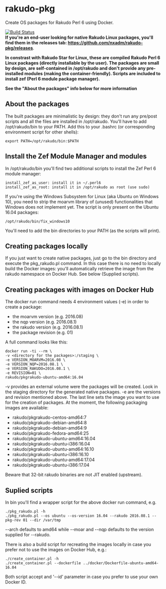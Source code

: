 # rakudo-pkg
Create OS packages for Rakudo Perl 6 using Docker.

[![Build Status](https://travis-ci.org/nxadm/rakudo-pkg.svg?branch=master)](https://travis-ci.org/nxadm/rakudo-pkg)
<br>
**If you're an end-user looking for native Rakudo Linux packages, you'll find them in the releases tab: https://github.com/nxadm/rakudo-pkg/releases**.

**In constrast with Rakudo Star for Linux, these are compiled Rakudo Perl 6 Linux packages (directly installable by the user). The packages are small by design, are self-contained in /opt/rakudo and don't provide any pre-installed modules (making the container-friendly). Scripts are included to install zef (Perl 6 module package manager).**

**See the "About the packages" info below for more information**

## About the packages
The built packages are minimalistic by design: they don't run any pre/post scripts
and all the files are installed in /opt/rakudo. You'll have to add
/opt/rakudo/bin to your PATH. Add this to your .bashrc (or corresponding
environment script for other shells):
```
export PATH=/opt/rakudo/bin:$PATH
```

## Install the Zef Module Manager and modules
In /opt/rakudo/bin you'll find two additional scripts to install the Zef Perl 6 module
manager:
```
install_zef_as_user: install it in ~/.perl6
install_zef_as_root: install it in /opt/rakudo as root (use sudo)
```

If you're using the Windows Subsystem for Linux (aka Ubuntu on Windows 10), you
need to strip the moarvm library of (unused) functionalities that Windows does
not implement yet. The script is only present on the Ubuntu 16.04 packages:
```
/opt/rakudo/bin/fix_windows10
```

You'll need to add the bin directories to your PATH (as the scripts will print).

## Creating packages locally
If you just want to create native packages, just go to the bin directory and
execute the pkg_rakudo.pl command. In this case there is no need to
locally build the Docker images: you'll automatically retrieve the image from
the rakudo namespace on Docker Hub. See below (Supplied scripts).

## Creating packages with images on Docker Hub
The docker run command needs 4 environment values (-e) in order to create a
package:
- the moarvm version (e.g. 2016.08)
- the nqp version (e.g. 2016.08.1)
- the rakudo version (e.g. 2016.08.1)
- the package revision (e.g. 01)

A full command looks like this:
```
docker run -ti --rm \
-v <directory for the packages>:/staging \
-e VERSION_MOARVM=2016.08 \
-e VERSION_NQP=2016.08.1 \
-e VERSION_RAKUDO=2016.08.1 \
-e REVISION=01 \
rakudo/pkgrakudo-ubuntu-amd64:16.04
```

-v provides an external volume were the packages will be created. Look in the
staging directory for the generated native packages.
-e are the versions and revision mentioned above.
The last line sets the image you want to use for the creation of packages.
At the moment, the following packaging images are available:
- rakudo/pkgrakudo-centos-amd64:7
- rakudo/pkgrakudo-debian-amd64:8
- rakudo/pkgrakudo-debian-amd64:9
- rakudo/pkgrakudo-fedora-amd64:25
- rakudo/pkgrakudo-ubuntu-amd64:16.04
- rakudo/pkgrakudo-ubuntu-i386:16.04
- rakudo/pkgrakudo-ubuntu-amd64:16.10
- rakudo/pkgrakudo-ubuntu-i386:16.10
- rakudo/pkgrakudo-ubuntu-amd64:17.04
- rakudo/pkgrakudo-ubuntu-i386:17.04

Beware that 32-bit rakudo binaries are not JIT enabled (upstream).

## Suplied scripts
In bin you'll find a wrapper script for the above docker run command, e.g.
```
./pkg_rakudo.pl -h
./pkg_rakudo.pl --os ubuntu --os-version 16.04 --rakudo 2016.08.1 --pkg-rev 01 --dir /var/tmp
```
--arch defaults to amd64 while --moar and --nqp defaults to the version
supplied for --rakudo.

There is also a build script for recreating the images locally in case you
prefer not to use the images on Docker Hub, e.g.:
```
./create_container.pl -h
./create_container.pl --dockerfile ../docker/Dockerfile-ubuntu-amd64-16.04
```

Both script accept and '--id' parameter in case you prefer to use your own
Docker ID.
